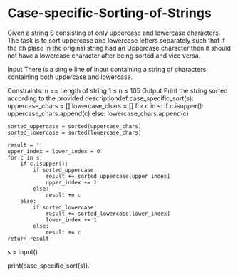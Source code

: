 # Case-specific-Sorting-of-Strings

Given a string S consisting of only uppercase and lowercase characters. The task is to sort uppercase and lowercase letters separately such that if the ith place in the original string had an Uppercase character then it should not have a lowercase character after being sorted and vice versa.

Input
There is a single line of input containing a string of characters containing both uppercase and lowercase.

Constraints:
n == Length of string
1 ≤ n ≤ 105
Output
Print the string sorted according to the provided descriptiondef case_specific_sort(s):
    uppercase_chars = []
    lowercase_chars = []
    for c in s:
        if c.isupper():
            uppercase_chars.append(c)
        else:
            lowercase_chars.append(c)

    sorted_uppercase = sorted(uppercase_chars)
    sorted_lowercase = sorted(lowercase_chars)

    result = ''
    upper_index = lower_index = 0
    for c in s:
        if c.isupper():
            if sorted_uppercase:
                result += sorted_uppercase[upper_index]
                upper_index += 1
            else:
                result += c  
        else:
            if sorted_lowercase:
                result += sorted_lowercase[lower_index]
                lower_index += 1
            else:
                result += c  
    return result

s = input()

print(case_specific_sort(s)).



